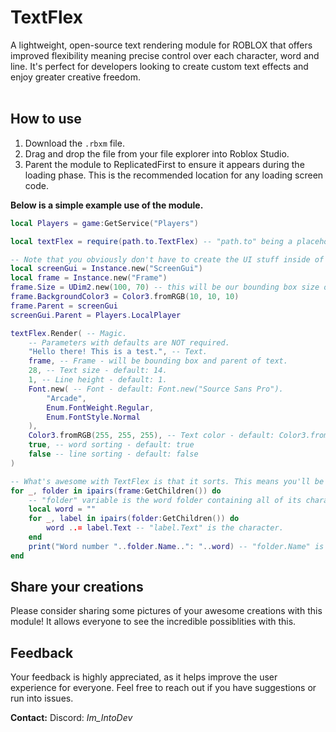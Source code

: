 # TextFlex
A lightweight, open-source text rendering module for ROBLOX that offers improved flexibility meaning precise control over each character, word and line. It's perfect for developers looking to create custom text effects and enjoy greater creative freedom.
<br><br/>

## How to use
1. Download the `.rbxm` file.
2. Drag and drop the file from your file explorer into Roblox Studio.
3. Parent the module to ReplicatedFirst to ensure it appears during the loading phase. This is the recommended location for any loading screen code.

**Below is a simple example use of the module.**
```lua
local Players = game:GetService("Players")

local textFlex = require(path.to.TextFlex) -- "path.to" being a placeholder.

-- Note that you obviously don't have to create the UI stuff inside of a script. It can be premade in the editor, which is optimal anyways.
local screenGui = Instance.new("ScreenGui")
local frame = Instance.new("Frame")
frame.Size = UDim2.new(100, 70) -- this will be our bounding box size of the text.
frame.BackgroundColor3 = Color3.fromRGB(10, 10, 10)
frame.Parent = screenGui
screenGui.Parent = Players.LocalPlayer

textFlex.Render( -- Magic.
	-- Parameters with defaults are NOT required.
	"Hello there! This is a test.", -- Text.
	frame, -- Frame - will be bounding box and parent of text.
	28, -- Text size - default: 14.
	1, -- Line height - default: 1.
	Font.new( -- Font - default: Font.new("Source Sans Pro").
		"Arcade",
		Enum.FontWeight.Regular,
		Enum.FontStyle.Normal
	),
	Color3.fromRGB(255, 255, 255), -- Text color - default: Color3.fromRGB(0, 0, 0).
	true, -- word sorting - default: true
	false -- line sorting - default: false
)

-- What's awesome with TextFlex is that it sorts. This means you'll be able to access and individually modify every character, word and line. In this case we only turned on word sorting.
for _, folder in ipairs(frame:GetChildren()) do
	-- "folder" variable is the word folder containing all of its characters.
	local word = ""
	for _, label in ipairs(folder:GetChildren()) do
		word ..= label.Text -- "label.Text" is the character.
	end
	print("Word number "..folder.Name..": "..word) -- "folder.Name" is the index of the word - this means you can access specific words by looking for the index: frame[tostring(index_here)].
end
```

## Share your creations
Please consider sharing some pictures of your awesome creations with this module! It allows everyone to see the incredible possiblities with this.

## Feedback
Your feedback is highly appreciated, as it helps improve the user experience for everyone. Feel free to reach out if you have suggestions or run into issues.

**Contact:** Discord: *Im_IntoDev*
